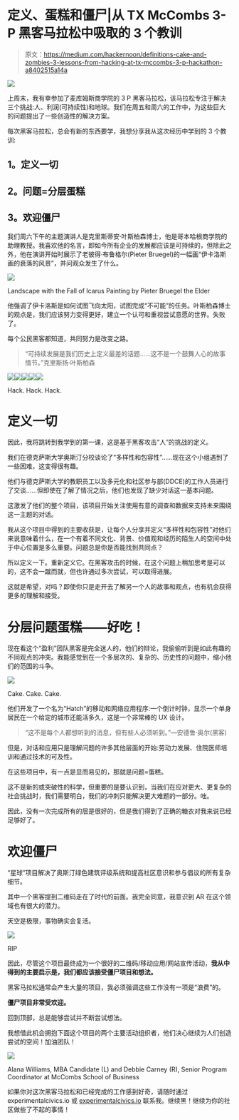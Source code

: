 # 定义、蛋糕和僵尸|从 TX McCombs 3-P 黑客马拉松中吸取的 3 个教训

> 原文：<https://medium.com/hackernoon/definitions-cake-and-zombies-3-lessons-from-hacking-at-tx-mccombs-3-p-hackathon-a8402515a14a>

![](img/4c65d1929b907fc98ad2f3cf6bf08478.png)

上周末，我有幸参加了麦库姆斯商学院的 3 P 黑客马拉松，该马拉松专注于解决三个挑战:人、利润(可持续性)和地球。我们在周五和周六的工作中，为这些巨大的问题提出了一些创造性的解决方案。

每次黑客马拉松，总会有新的东西要学，我想分享我从这次经历中学到的 3 个教训:

## **1。定义一切**

## **2。问题=分层蛋糕**

## **3。欢迎僵尸**

我们周六下午的主题演讲人是克里斯蒂安·叶斯柏森博士，他是哥本哈根商学院的助理教授。我喜欢他的名言，即如今所有企业的发展都应该是可持续的，但除此之外，他在演讲开始时展示了老彼得·布鲁格尔(Pieter Bruegel)的一幅画“伊卡洛斯画的衰落的风景”，并问观众发生了什么。

![](img/e66c9c8aeb7efaa9a332451745682a11.png)

Landscape with the Fall of Icarus Painting by Pieter Bruegel the Elder

他强调了伊卡洛斯是如何试图飞向太阳，试图完成“不可能”的任务。叶斯柏森博士的观点是，我们应该努力变得更好，建立一个认可和重视尝试意愿的世界。失败了。

每个公民黑客都知道，共同努力是改变之路。

> “可持续发展是我们历史上定义最差的话题……这不是一个鼓舞人心的故事情节。”克里斯扬·叶斯柏森

![](img/a0e11028ef1f11ee1c970299a31bbe69.png)![](img/4b52b109184d05de4449b2837a670d5b.png)![](img/3c6035a61de9b115ac86eca444273b50.png)![](img/0da2379ee187a43baca5e8897dda1a28.png)![](img/49850f3b7f4bca988417795bd2960cae.png)

Hack. Hack. Hack.

# 定义一切

因此，我将跳转到我学到的第一课，这是基于黑客攻击“人”的挑战的定义。

我们在德克萨斯大学奥斯汀分校谈论了“多样性和包容性”……现在这个小组遇到了一些困难，这变得很有趣。

他们与德克萨斯大学的教职员工以及多元化和社区参与部(DDCE)的工作人员进行了交谈……但即使在了解了情况之后，他们也发现了缺少对话这一基本问题。

这激发了他们的整个项目，该项目开始关注使用有意的调查和数据来支持未来围绕这一主题的对话。

我从这个项目中得到的主要收获是，让每个人分享并定义“多样性和包容性”对他们来说意味着什么，在一个有着不同文化、背景、价值观和经历的陌生人的空间中处于中心位置是多么重要。问题总是你是否能找到共同点？

所以定义一下。重新定义它。在黑客攻击的时候，在这个问题上稍加思考是可以的，这不会一蹴而就，但也许通过多次尝试，可以取得进展。

这就是希望，对吗？即使你只是走开去了解另一个人的故事和观点，也有机会获得更多的理解和接受。

# 分层问题蛋糕——好吃！

现在看这个“盈利”团队黑客是完全迷人的，他们的辩论，我偷偷听到是如此有趣的不同观点的冲突。我能感觉到在一个多层次的、复杂的、历史性的问题中，缩小他们的范围的斗争。

![](img/d87d7268c23e0621524663a1f4c81a85.png)

Cake. Cake. Cake.

他们开发了一个名为“Hatch”的移动和网络应用程序:一个倒计时钟，显示一个单身居民在一个给定的城市还能活多久，这是一个非常棒的 UX 设计。

> “这不是每个人都想听到的消息，但有些人必须听到。”—安德鲁·奥尔(黑客)

但是，对话和应用只是理解问题的许多其他层面的开始:劳动力发展、住院医师培训和通过技术的可及性。

在这些项目中，有一点是显而易见的，那就是问题=蛋糕。

这不是新的或突破性的科学，但重要的是要认识到，当我们在应对更大、更复杂的社会挑战时，我们需要明白，我们的冲刺只能解决更大难题的一部分。咄。

因此，没有一次完成所有的层是很好的，但是我们得到了正确的糖衣对我来说已经足够好了。

# 欢迎僵尸

“星球”项目解决了奥斯汀绿色建筑评级系统和提高社区意识和参与倡议的所有复杂细节。

其中一个黑客提到二维码走在了时代的前面。我完全同意，我意识到 AR 在这个领域也有很大的潜力。

天空是极限，事物确实会复活。

![](img/4a72ee8c0b0707fa8681187d714d85ba.png)

RIP

因此，尽管这个项目最终成为一个很好的二维码/移动应用/网站宣传活动，**我从中得到的主要启示是，我们都应该接受僵尸项目和想法。**

黑客马拉松通常会产生大量的项目，我必须强调这些工作没有一项是“浪费”的。

**僵尸项目非常受欢迎。**

回到顶部，总是能够尝试并不断尝试想法。

我想借此机会拥抱下面这个项目的两个主要活动组织者，他们决心继续为人们创造尝试的空间！加油团队！

![](img/3f057c368acc57d35d1e736c51d8b934.png)

Alana Williams, MBA Candidate (L) and Debbie Carney (R), Senior Program Coordinator at McCombs School of Business

如果你对这次黑客马拉松和已经完成的工作感到好奇，请随时通过 experimentalcivics.io 或 [experimentalcivics.io](https://www.experimentalcivics.io/) 联系我。继续黑！继续为你的社区做些了不起的事情！